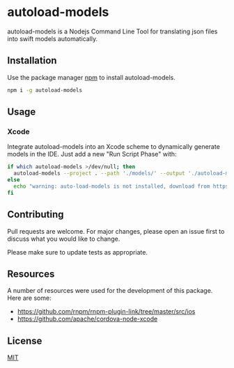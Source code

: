 # autoload-models

autoload-models is a Nodejs Command Line Tool for translating json files into swift models automatically.

## Installation

Use the package manager [npm](https://www.npmjs.com/get-npm) to install autoload-models.

```bash
npm i -g autoload-models
```

## Usage

### Xcode

Integrate autoload-models into an Xcode scheme to dynamically generate models
in the IDE. Just add a new "Run Script Phase" with:

```bash
if which autoload-models >/dev/null; then
  autoload-models --project . --path './models/' --output './autoload-models-test/models/'
else
  echo "warning: auto-load-models is not installed, download from https://github.com/bolencki13/autoload-models"
fi
```

## Contributing
Pull requests are welcome. For major changes, please open an issue first to discuss what you would like to change.

Please make sure to update tests as appropriate.

## Resources
A number of resources were used for the development of this package. Here are some:

* https://github.com/rnpm/rnpm-plugin-link/tree/master/src/ios
* https://github.com/apache/cordova-node-xcode

## License
[MIT](https://choosealicense.com/licenses/mit/)
